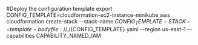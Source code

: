#Deploy the configuration template
export CONFIG_TEMPLATE=cloudformation-ec2-instance-minikube
aws cloudformation create-stack --stack-name ${CONFIG_TEMPLATE}-STACK --template-body file://./${CONFIG_TEMPLATE}.yaml --region us-east-1 --capabilities CAPABILITY_NAMED_IAM
